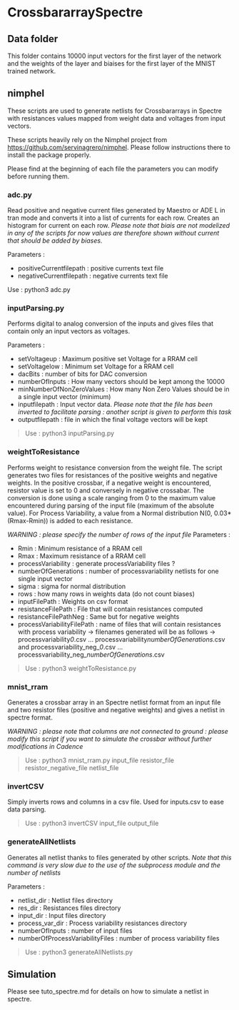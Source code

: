 # CrossbararraySpectre

## Data folder 

This folder contains 10000 input vectors for the first layer of the network and the weights of the layer and biaises for the first layer of the MNIST trained network. 



## nimphel

These scripts are used to generate netlists for Crossbararrays in Spectre with resistances values mapped from weight data and voltages from input vectors. 

These scripts heavily rely on the Nimphel project from https://github.com/servinagrero/nimphel. Please follow instructions there to install the package properly.

Please find at the beginning of each file the parameters you can modify before running them.

### adc.py 

Read positive and negative current files generated by Maestro or ADE L in tran mode and converts it into a list of currents for each row. Creates an histogram for current on each row. *Please note that biais are not modelized in any of the scripts for now values are therefore shown without current that should be added by biases.*

Parameters : 
- positiveCurrentfilepath : positive currents text file
- negativeCurrentfilepath : negative currents text file

Use : python3 adc.py


### inputParsing.py 

Performs digital to analog conversion of the inputs and gives files that contain only an input vectors as voltages.

Parameters : 
- setVoltageup : Maximum positive set Voltage for a RRAM cell
- setVoltagelow : Minimum set Voltage for a RRAM cell
- dacBits : number of bits for DAC conversion
- numberOfInputs : How many vectors should be kept among the 10000
- minNumberOfNonZeroValues : How many Non Zero Values should be in a single input vector (minimum)
- inputfilepath : Input vector data. *Please note that the file has been inverted to facilitate parsing : another script is given to perform this task*
- outputfilepath : file in which the final voltage vectors will be kept

> Use : python3 inputParsing.py

### weightToResistance

Performs weight to resistance conversion from the weight file. The script generates two files for resistances of the positive weights and negative weights. In the positive crossbar, if a negative weight is encountered, resistor value is set to 0 and conversely in negative crossabar. The conversion is done using a scale ranging from 0 to the maximum value encountered during parsing of the input file (maximum of the absolute value). For Process Variability, a value from a Normal distribution N(0, 0.03*(Rmax-Rmin)) is added to each resistance. 

*WARNING : please specify the number of rows of the input file*
Parameters :
- Rmin : Minimum resistance of a RRAM cell
- Rmax : Maximum resistance of a RRAM cell
- processVariability : generate processVariability files ?
- numberOfGenerations : number of processvariability netlists for one single input vector
- sigma : sigma for normal distribution
- rows : how many rows in weights data (do not count biases)
- inputFilePath : Weights on csv format
- resistanceFilePath : File that will contain resistances computed 
- resistanceFilePathNeg : Same but for negative weights
- processVariabilityFilePath : name of files that will contain resistances with process variability -> filenames generated will be as follows -> processvariability*0*.csv ... processvariability*numberOfGenerations*.csv and processvariability_neg_*0*.csv ... processvariability_neg_*numberOfGenerations*.csv

> Use : python3 weightToResistance.py

### mnist_rram

Generates a crossbar array in an Spectre netlist format from an input file and two resistor files (positive and negative weights) and gives a netlist in spectre format. 

*WARNING : please note that columns are not connected to ground : please modify this script if you want to simulate the crossbar without further modifications in Cadence*

> Use : python3 mnist_rram.py input_file resistor_file resistor_negative_file netlist_file

### invertCSV

Simply inverts rows and columns in a csv file. Used for inputs.csv to ease data parsing.

> Use : python3 invertCSV input_file output_file

### generateAllNetlists

Generates all netlist thanks to files generated by other scripts. *Note that this command is very slow due to the use of the subprocess module and the number of netlists*

Parameters :
- netlist_dir : Netlist files directory
- res_dir : Resistances files directory
- input_dir : Input files directory
- process_var_dir : Process variability resistances directory
- numberOfInputs : number of input files
- numberOfProcessVariabilityFiles : number of process variability files

> Use : python3 generateAllNetlists.py

## Simulation

Please see tuto_spectre.md for details on how to simulate a netlist in spectre.